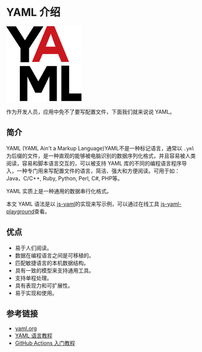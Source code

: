 # YAML 介绍

![yaml](./public/images/logo.png)

作为开发人员，应用中免不了要写配置文件，下面我们就来说说 YAML。

## 简介

YAML (YAML Ain't a Markup Language)YAML不是一种标记语言，通常以 `.yml` 为后缀的文件，是一种直观的能够被电脑识别的数据序列化格式，并且容易被人类阅读，容易和脚本语言交互的，可以被支持 YAML 库的不同的编程语言程序导入，一种专门用来写配置文件的语言，简洁、强大和方便阅读。可用于如： Java，C/C++, Ruby, Python, Perl, C#, PHP等。

YAML 实质上是一种通用的数据串行化格式。

本文 YAML 语法是以 [js-yaml](https://github.com/nodeca/js-yaml)的实现来写示例，可以通过在线工具 [js-yaml-playground](https://nodeca.github.io/js-yaml/)查看。

## 优点

- 易于人们阅读。
- 数据在编程语言之间是可移植的。
- 匹配敏捷语言的本机数据结构。
- 具有一致的模型来支持通用工具。
- 支持单程处理。
- 具有表现力和可扩展性。
- 易于实现和使用。

## 参考链接

- [yaml.org](https://yaml.org/)
- [YAML 语言教程](https://www.ruanyifeng.com/blog/2016/07/yaml.html)
- [GitHub Actions 入门教程](https://www.ruanyifeng.com/blog/2019/09/getting-started-with-github-actions.html)